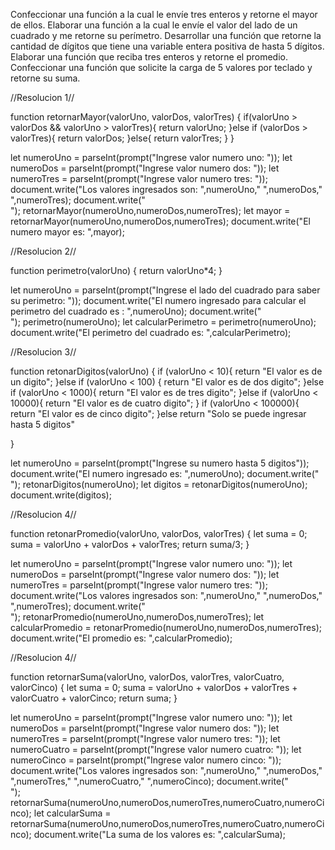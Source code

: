 Confeccionar una función a la cual le envíe tres enteros y retorne el mayor de ellos.
Elaborar una función a la cual le envíe el valor del lado de un cuadrado y me retorne su perímetro.
Desarrollar una función que retorne la cantidad de dígitos que tiene una variable entera positiva de hasta 5 dígitos.
Elaborar una función que reciba tres enteros y retorne el promedio.
Confeccionar una función que solicite la carga de 5 valores por teclado y retorne su suma.

//Resolucion 1//

function retornarMayor(valorUno, valorDos, valorTres) {
    if(valorUno > valorDos && valorUno > valorTres){
        return valorUno;
    }else if (valorDos > valorTres){
        return valorDos;
    }else{
        return valorTres;
    }
}

let numeroUno = parseInt(prompt("Ingrese valor numero uno: "));
let numeroDos = parseInt(prompt("Ingrese valor numero dos: "));
let numeroTres = parseInt(prompt("Ingrese valor numero tres: "));
document.write("Los valores ingresados son: ",numeroUno," ",numeroDos," ",numeroTres);
document.write("<br>");
retornarMayor(numeroUno,numeroDos,numeroTres);
let mayor = retornarMayor(numeroUno,numeroDos,numeroTres);
document.write("El numero mayor es: ",mayor);

//Resolucion 2//

function perimetro(valorUno) {
    return valorUno*4;
}

let numeroUno = parseInt(prompt("Ingrese el lado del cuadrado para saber su perimetro: "));
document.write("El numero ingresado para calcular el perimetro del cuadrado es : ",numeroUno);
document.write("<br>");
perimetro(numeroUno);
let calcularPerimetro = perimetro(numeroUno);
document.write("El perimetro del cuadrado es: ",calcularPerimetro);

//Resolucion 3//

function retonarDigitos(valorUno) {
    if (valorUno < 10){
        return "El valor es de un digito";
    }else
    if (valorUno < 100) {
        return "El valor es de dos digito";
    }else
    if (valorUno < 1000){
        return "El valor es de tres digito";
    }else
    if (valorUno < 10000){
        return "El valor es de cuatro digito";
    }
    if (valorUno < 100000){
        return "El valor es de cinco digito";
    }else
        return "Solo se puede ingresar hasta 5 digitos"

}

let numeroUno = parseInt(prompt("Ingrese su numero hasta 5 digitos"));
document.write("El numero ingresado es: ",numeroUno);
document.write("<br>");
retonarDigitos(numeroUno);
let digitos = retonarDigitos(numeroUno);
document.write(digitos);

//Resolucion 4//

function retonarPromedio(valorUno, valorDos, valorTres) {
    let suma = 0;
    suma = valorUno + valorDos + valorTres;
    return suma/3;
}

let numeroUno = parseInt(prompt("Ingrese valor numero uno: "));
let numeroDos = parseInt(prompt("Ingrese valor numero dos: "));
let numeroTres = parseInt(prompt("Ingrese valor numero tres: "));
document.write("Los valores ingresados son: ",numeroUno," ",numeroDos," ",numeroTres);
document.write("<br>");
retonarPromedio(numeroUno,numeroDos,numeroTres);
let calcularPromedio = retonarPromedio(numeroUno,numeroDos,numeroTres);
document.write("El promedio es: ",calcularPromedio);

//Resolucion 4//

function retornarSuma(valorUno, valorDos, valorTres, valorCuatro, valorCinco) {
    let suma = 0;
    suma = valorUno + valorDos + valorTres + valorCuatro + valorCinco;
    return suma;
}

let numeroUno = parseInt(prompt("Ingrese valor numero uno: "));
let numeroDos = parseInt(prompt("Ingrese valor numero dos: "));
let numeroTres = parseInt(prompt("Ingrese valor numero tres: "));
let numeroCuatro = parseInt(prompt("Ingrese valor numero cuatro: "));
let numeroCinco = parseInt(prompt("Ingrese valor numero cinco: "));
document.write("Los valores ingresados son: ",numeroUno," ",numeroDos," ",numeroTres," ",numeroCuatro," ",numeroCinco);
document.write("<br>");
retornarSuma(numeroUno,numeroDos,numeroTres,numeroCuatro,numeroCinco);
let calcularSuma = retornarSuma(numeroUno,numeroDos,numeroTres,numeroCuatro,numeroCinco);
document.write("La suma de los valores es: ",calcularSuma);